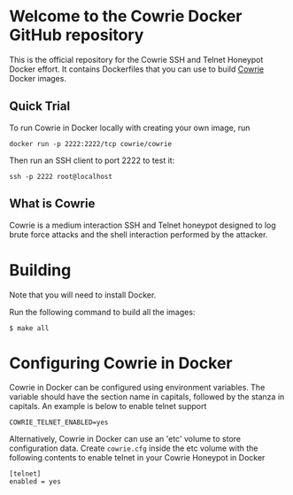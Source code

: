 # Welcome to the Cowrie Docker GitHub repository

This is the official repository for the Cowrie SSH and Telnet
Honeypot Docker effort. It contains Dockerfiles that you can use
to build [Cowrie](https://github.com/micheloosterhof/cowrie) Docker
images.

## Quick Trial

To run Cowrie in Docker locally with creating your own image, run

```
docker run -p 2222:2222/tcp cowrie/cowrie
```

Then run an SSH client to port 2222 to test it:

```
ssh -p 2222 root@localhost
```

## What is Cowrie

Cowrie is a medium interaction SSH and Telnet honeypot designed to
log brute force attacks and the shell interaction performed by the
attacker.

# Building
Note that you will need to install Docker.

Run the following command to build all the images:

```
$ make all
```

# Configuring Cowrie in Docker

Cowrie in Docker can be configured using environment variables. The
variable should have the section name in capitals, followed by the
stanza in capitals. An example is below to enable telnet support

```
COWRIE_TELNET_ENABLED=yes
```

Alternatively, Cowrie in Docker can use an 'etc' volume to store
configuration data.  Create ```cowrie.cfg``` inside the etc volume
with the following contents to enable telnet in your Cowrie Honeypot
in Docker

```
[telnet]
enabled = yes
```
